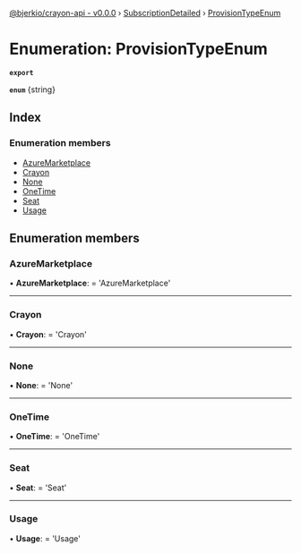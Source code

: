 [@bjerkio/crayon-api - v0.0.0](../README.md) › [SubscriptionDetailed](../modules/subscriptiondetailed.md) › [ProvisionTypeEnum](subscriptiondetailed.provisiontypeenum.md)

# Enumeration: ProvisionTypeEnum

**`export`** 

**`enum`** {string}

## Index

### Enumeration members

* [AzureMarketplace](subscriptiondetailed.provisiontypeenum.md#azuremarketplace)
* [Crayon](subscriptiondetailed.provisiontypeenum.md#crayon)
* [None](subscriptiondetailed.provisiontypeenum.md#none)
* [OneTime](subscriptiondetailed.provisiontypeenum.md#onetime)
* [Seat](subscriptiondetailed.provisiontypeenum.md#seat)
* [Usage](subscriptiondetailed.provisiontypeenum.md#usage)

## Enumeration members

###  AzureMarketplace

• **AzureMarketplace**: =  <any> 'AzureMarketplace'

___

###  Crayon

• **Crayon**: =  <any> 'Crayon'

___

###  None

• **None**: =  <any> 'None'

___

###  OneTime

• **OneTime**: =  <any> 'OneTime'

___

###  Seat

• **Seat**: =  <any> 'Seat'

___

###  Usage

• **Usage**: =  <any> 'Usage'
